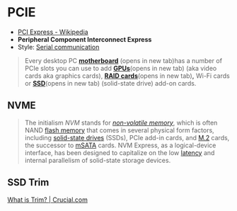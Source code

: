 # PCIE
- [PCI Express - Wikipedia](https://en.wikipedia.org/wiki/PCI_Express)
- **Peripheral Component Interconnect Express**
- Style: [Serial communication](https://en.wikipedia.org/wiki/Serial_communication)
> Every desktop PC [**motherboard**](https://www.tomshardware.com/reviews/motherboard-definition,5749.html) (opens in new tab)has a number of PCIe slots you can use to add [**GPUs**](https://www.tomshardware.com/reviews/gpu-graphics-card-definition,5742.html)(opens in new tab) (aka video cards aka graphics cards), [**RAID cards**](https://www.tomshardware.com/reviews/raid-controller-card-definition,5756.html)(opens in new tab)**,** Wi-Fi cards or [**SSD**](https://www.tomshardware.com/reviews/ssd-solid-state-drive-definition,5763.html)(opens in new tab) (solid-state drive) add-on cards.

## NVME
> The initialism _NVM_ stands for _[non-volatile memory](https://en.wikipedia.org/wiki/Non-volatile_memory "Non-volatile memory")_, which is often NAND [flash memory](https://en.wikipedia.org/wiki/Flash_memory "Flash memory") that comes in several physical form factors, including [solid-state drives](https://en.wikipedia.org/wiki/Solid-state_drive "Solid-state drive") (SSDs), PCIe add-in cards, and [M.2](https://en.wikipedia.org/wiki/M.2 "M.2") cards, the successor to [mSATA](https://en.wikipedia.org/wiki/MSATA "MSATA") cards. NVM Express, as a logical-device interface, has been designed to capitalize on the low [latency](https://en.wikipedia.org/wiki/Hard_disk_drive_performance_characteristics#Access_time "Hard disk drive performance characteristics") and internal parallelism of solid-state storage devices.

## SSD Trim
[What is Trim? | Crucial.com](https://www.crucial.com/articles/about-ssd/what-is-trim)

